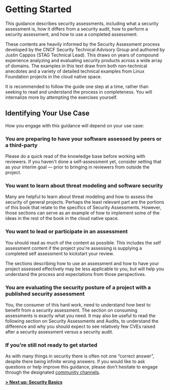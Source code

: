 # Getting Started

This guidance describes security assessments, including what a security assessment is, how it differs from a security audit, how to perform a security assessment, and how to use a completed assessment.  

These contents are heavily informed by the Security Assessment process developed by the CNCF Security Technical Advisory Group and authored by Justin Cappos (STAG Technical Lead). This draws on years of compound experience analyzing and evaluating security products across a wide array of domains. The examples in this text draw from both non-technical anecdotes and a variety of detailed technical examples from Linux Foundation projects in the cloud native space.

It is recommended to follow the guide one step at a time, rather than seeking to read and understand the process in completeness. You will internalize more by attempting the exercises yourself.

## Identifying Your Use Case

How you engage with this guidance will depend on your use case:

### You are preparing to have your software assessed by peers or a third-party

Please do a quick read of the knowledge base before working with reviewers. If you haven't done a self-assessment yet, consider setting that as your interim goal — prior to bringing in reviewers from outside the project.

### You want to learn about threat modeling and software security

Many are helpful to learn about threat modeling and how to assess the security of general projects. Perhaps the least relevant part are the portions of this book that relate to the specifics of Security Assessments. However, those sections can serve as an example of how to implement some of the ideas in the rest of the book in the cloud native space.

### You want to lead or participate in an assessment

You should read as much of the content as possible. This includes the self assessment content if the project you're assessing is supplying a completed self assessment to kickstart your review.

The sections describing how to use an assessment and how to have your project assessed effectively may be less applicable to you, but will help you understand the process and expectations from those perspectives.

### You are evaluating the security posture of a project with a published security assessment

You, the consumer of this hard work, need to understand how best to benefit from a security assessment. The section on consuming assessments is exactly what you need. It may also be useful to read the following section on Security Assessments and Audits, to understand the difference and why you should expect to see relatively few CVEs raised after a security assessment versus a security audit.

### If you're still not ready to get started

As with many things in security there is often not one “correct answer”, despite there being infinite wrong answers. If you would like to ask questions or help improve this guidance, please don't hesitate to engage through the designated [community channels](./CONTRIBUTING.md).

**[> Next up: Security Basics](./knowledge-base/security-basics.md)**
